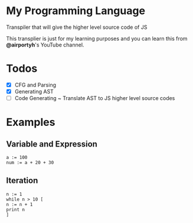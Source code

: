 # My Programming Language
Transpiler  that will  give the higher level source code of JS 

This transplier is just for my learning purposes and you can learn this from **@airportyh**'s YouTube channel. 

# Todos

- [x] CFG and Parsing
- [x] Generating AST
- [ ] Code Generating ~ Translate AST to JS higher level source codes

# Examples

## Variable and Expression

```
a := 100
num := a + 20 + 30
```

## Iteration

```
n := 1
while n > 10 [
n := n + 1
print n
]
```
